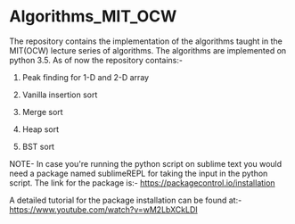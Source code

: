# Algorithms_MIT_OCW
The repository contains the implementation of the algorithms taught in the MIT(OCW) lecture series of algorithms.
The algorithms are implemented on python 3.5.
As of now the repository contains:-

1) Peak finding for 1-D and 2-D array

2) Vanilla insertion sort

3) Merge sort

4) Heap sort

5) BST sort

NOTE-
In case you're running the python script on sublime text you would need a package named sublimeREPL for taking the input in the python script.
The link for the package is:- https://packagecontrol.io/installation

A detailed tutorial for the package installation can be found at:- https://www.youtube.com/watch?v=wM2LbXCkLDI 

